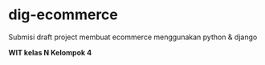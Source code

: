# dig-ecommerce

Submisi draft project membuat ecommerce menggunakan python & django

**WIT kelas N Kelompok 4**
